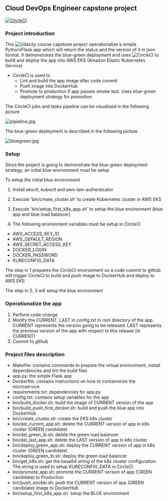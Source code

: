## Cloud DevOps Engineer capstone project

[![CircleCI](https://circleci.com/gh/plj611/c5/tree/master.svg?style=svg)](https://circleci.com/gh/plj611/c5/tree/master)

### Project introduction

This ![Udacity course](https://www.udacity.com/course/cloud-dev-ops-nanodegree--nd9991) capstone project operationalize a simple Python/Flask app which will return the status and the version of it in json format. It demonstrates the blue-green deployment and uses ![CircleCI](https://circleci.com/) to build and deploy the app into AWS EKS (Amazon Elastic Kubernetes Service)

- CircleCI is used to
  - Lint and build the app image after code commit
  - Push image into DockerHub
  - Promote to production if app passes smoke test. Uses blue-green deployment strategy for promotion

The CircleCI jobs and tasks pipeline can be visualized in the following picture

![pipleline.jpg](https://github.com/plj611/c5/blob/master/images/pipeline.jpg?raw=true "pipeline")

The blue-green deployment is described in the following picture

![bluegreen.jpg](https://github.com/plj611/c5/blob/master/images/bluegreen.jpg?raw=true "bluegreen")

### Setup

Since the project is going to demonstrate the blue-green deployment strategy, an initial blue environment must be setup

To setup the initial blue environment
1. Install eksctl, kubectl and aws-iam-authenticator
2. Execute 'bin/create_cluster.sh' to create Kubernetes cluster in AWS EKS
3. Execute 'bin/setup_first_k8s_app.sh' to setup the blue environment (blue app and blue load balancer)

1. The following environment variables must be setup in CircleCI

- AWS_ACCESS_KEY_ID
- AWS_DEFAULT_REGION
- AWS_SECRET_ACCESS_KEY
- DOCKER_LOGIN
- DOCKER_PASSWORD
- KUBECONFIG_DATA

The step in 1 prepares the CircleCI environment so a code commit to github will trigger CircleCI to build and push image to DockerHub and deploy to AWS EKS

The step in 2, 3 will setup the blue environment

### Operationalize the app

1. Perform code change
2. Modify the CURRENT, LAST in config.txt in root directory of the app. CURRENT represents the version going to be released. LAST represents the previous version of the app with respect to this release (ie CURRENT)
3. Commit to github

### Project files description

- Makefile: contains commands to prepare the virtual environment, install dependencies and lint the build files
- app.py: the simple Flask app
- Dockerfile: contains instructions on how to containerize the microservice
- requirements.txt: dependencies for app.py
- config.txt: contains setup variables for the app
- bin/build_docker.sh: build the image of CURRENT version of the app
- bin/build_push_first_docker.sh: build and push the blue app into DockerHub
- bin/create_cluster.sh: create the EKS k8s cluster
- bin/del_current_app.sh: delete the CURRENT version of app in k8s cluster (GREEN candidate)
- bin/del_green_lb.sh: delete the green load balancer
- bin/del_last_app.sh: delete the LAST version of app in k8s cluster
- bin/deploy_green_app.sh: deploy the CURRENT version of app in k8s cluster (GREEN candidate)
- bin/deploy_green_lb.sh: deploy the green load balancer
- bin/get_k8s.sh: get the base64 string of the k8s cluster configuration. The string is used to setup KUBECONFIG_DATA in CircleCI
- bin/promote_app.sh: promote the CURRENT version of app (CREEN candidate) to Production 
- bin/push_docker.sh: push the CURRENT version of app (GREEN candidate) image to DockerHub
- bin/setup_first_k8s_app.sh: setup the BLUE environment